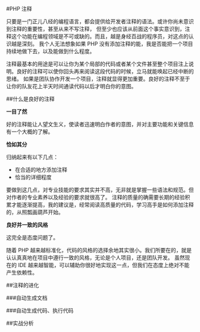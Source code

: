 #PHP 注释

只要是一门正儿八经的编程语言，都会提供给开发者注释的语法。或许你尚未意识到注释的重要性，甚至从来不写注释，
但至少也应该从前面这个事实意识到，注释这个功能在编程领域是不可或缺的。而且，越是身经百战的程序员，对这点的认识越是深刻。
我个人无法想象如果 PHP 没有添加注释的能，我是否能把一个项目持续地做下去，以及能做到什么程度。

注释最基本的用途是可以让你为某个局部的代码或者某个文件甚至整个项目注上说明。良好的注释可以使你回头再来阅读这段代码的时候，立马就能唤起已经中断的思绪。
如果是团队协作开发一个项目，注释就显得更加重要。良好的注释不至于让你的队友花上半天时间通读代码以后才明白你的意图。

##什么是良好的注释

**一目了然**

好的注释能让人望文生义，使读者迅速明白作者的意图，并对主要功能和关键信息有一个大概的了解。

**恰如其分**

归纳起来有以下几点：

* 在合适的地方添加注释
* 恰当的详细程度

要做到这几点，对专业技能的要求其实并不高，无非就是掌握一些语法和规范。但对作者的专业素养以及经验的要求就很高了。
注释的质量的确需要长期的经验积累才能逐渐提高，我的建议是，经常阅读高质量的代码，学习高手是如何添加注释的，从照瓢画葫芦开始。

**良好并一致的风格**

这完全是态度问题了。

随着 PHP 越来越标准化，代码的风格的选择余地其实很小。我们所要在的，就是认认真真地在项目中遵行一致的风格，无论是个人项目，还是团队开发。
虽然现在的 IDE 越来越智能，可以辅助你很好地实现这一点，但我们在态度上绝对不能产生依赖性。

##注释的进化

###自动生成文档

###自动生成代码、执行代码

##实战分析

